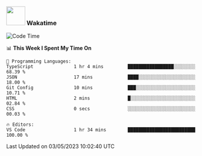 ### <img src="https://media.giphy.com/media/VgCDAzcKvsR6OM0uWg/giphy.gif" width="50"> Wakatime

  <!--START_SECTION:waka-->
![Code Time](http://img.shields.io/badge/Code%20Time-1%2C385%20hrs%2017%20mins-blue)

📊 **This Week I Spent My Time On** 

```text
💬 Programming Languages: 
TypeScript               1 hr 4 mins         █████████████████░░░░░░░░   68.39 % 
JSON                     17 mins             ████░░░░░░░░░░░░░░░░░░░░░   18.00 % 
Git Config               10 mins             ███░░░░░░░░░░░░░░░░░░░░░░   10.71 % 
HTML                     2 mins              █░░░░░░░░░░░░░░░░░░░░░░░░   02.84 % 
CSS                      0 secs              ░░░░░░░░░░░░░░░░░░░░░░░░░   00.03 % 

🔥 Editors: 
VS Code                  1 hr 34 mins        █████████████████████████   100.00 % 
```


 Last Updated on 03/05/2023 10:02:40 UTC
<!--END_SECTION:waka-->

